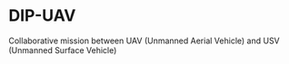 # DIP-UAV
Collaborative mission between UAV (Unmanned Aerial Vehicle) and USV (Unmanned Surface Vehicle)
